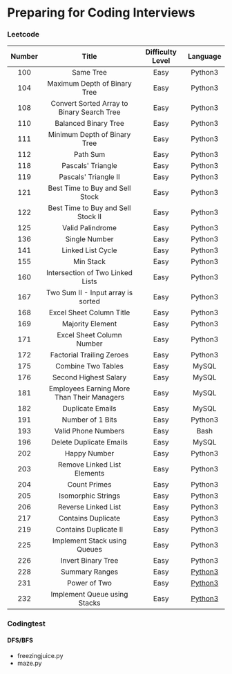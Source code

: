 # Preparing for Coding Interviews

<!-- You can click the language (e.g. Python3) to see solution written in that language -->

### Leetcode
| Number | Title | Difficulty Level | Language |
| :--------:| :---------------: | :--------------: | :------: |
| 100   | Same Tree         | Easy             | Python3  |
| 104   | Maximum Depth of Binary Tree | Easy             | Python3  |
| 108   | Convert Sorted Array to Binary Search Tree | Easy             | Python3  |
| 110   | Balanced Binary Tree | Easy             | Python3  |
| 111   | Minimum Depth of Binary Tree | Easy             | Python3  |
| 112   | Path Sum | Easy             | Python3  |
| 118   | Pascals' Triangle | Easy             | Python3  |
| 119   | Pascals' Triangle II | Easy             | Python3  |
| 121   | Best Time to Buy and Sell Stock | Easy             | Python3  |
| 122   | Best Time to Buy and Sell Stock II | Easy             | Python3  |
| 125   | Valid Palindrome | Easy             | Python3  |
| 136   | Single Number | Easy             | Python3  |
| 141   | Linked List Cycle | Easy             | Python3  |
| 155   | Min Stack | Easy             | Python3  |
| 160   | Intersection of Two Linked Lists | Easy             | Python3  |
| 167   | Two Sum II - Input array is sorted | Easy             | Python3  |
| 168   | Excel Sheet Column Title | Easy             | Python3  |
| 169   | Majority Element  | Easy             | Python3  |
| 171   | Excel Sheet Column Number | Easy             | Python3  |
| 172   | Factorial Trailing Zeroes | Easy             | Python3  |
| 175   | Combine Two Tables | Easy             | MySQL  |
| 176   | Second Highest Salary | Easy             | MySQL  |
| 181   |  Employees Earning More Than Their Managers | Easy             | MySQL  |
| 182   |  Duplicate Emails | Easy             | MySQL  |
| 191   |  Number of 1 Bits | Easy             | Python3 |
| 193   | Valid Phone Numbers | Easy             | Bash |
| 196   | Delete Duplicate Emails | Easy             | MySQL |
| 202  |  Happy Number | Easy             | Python3 |
| 203  |  Remove Linked List Elements | Easy             | Python3 |
| 204  |  Count Primes | Easy             | Python3 |
| 205  |  Isomorphic Strings | Easy             | Python3 |
| 206  |  Reverse Linked List | Easy             | Python3 |
| 217  |  Contains Duplicate | Easy             | Python3 |
| 219  |  Contains Duplicate II | Easy             | Python3 |
| 225  | Implement Stack using Queues | Easy             | Python3 |
| 226  | Invert Binary Tree | Easy             | Python3 |
| 228 | Summary Ranges| Easy             | [Python3](https://github.com/jenehojinchoi/programming_problems/blob/main/leetcode/228.py) |
| 231 | Power of Two | Easy             | [Python3](https://github.com/jenehojinchoi/programming_problems/blob/main/leetcode/231.py) |
| 232 | Implement Queue using Stacks | Easy             | [Python3](https://github.com/jenehojinchoi/programming_problems/blob/main/leetcode/232.py) |

### Codingtest
#### DFS/BFS
- freezingjuice.py
- maze.py